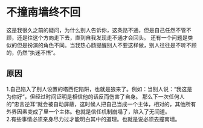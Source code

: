 # 不撞南墙终不回
这是我很久之前的疑问，为什么别人告诉你，这条路不通，但是自己任然不管不顾，还是往这个方向走下去，直到自我发现走不通才会回头。
还有一个问题是类似的但是扮演的角色不同。当我热心肠提醒别人不要这样做，别人往往是不听不顾的，仍然”执迷不悟“。

## 原因
1.自己陷入了别人设置的塔西佗陷阱，也就是狼来了。例如：当别人说：“我这是为你好“，但经过时间证明是相信他的话反而伤害了自身。
那么下一次任何人的”忠言逆耳“就会被自动屏蔽，这时候人把自己当成一个主体，相对的，其他所有外界因素变成了里一个主体。也就是信任机制崩塌了，陷入了无间道。\
2.有些事情必须亲身尽力过才能明白其中的道理。也就是说必须去撞南墙。